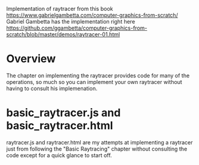 
Implementation of raytracer from this book https://www.gabrielgambetta.com/computer-graphics-from-scratch/
Gabriel Gambetta has the implementation right here https://github.com/ggambetta/computer-graphics-from-scratch/blob/master/demos/raytracer-01.html

# Overview
The chapter on implementing the raytracer provides code for many of the operations, so much so you can implement your own raytracer without having to consult his implemenation. 

# basic_raytracer.js and basic_raytracer.html
raytracer.js and raytracer.html are my attempts at implementing a raytracer just from following the "Basic Raytracing" chapter without consulting the code except for a quick glance to start off. 